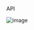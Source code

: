 API

![image](https://user-images.githubusercontent.com/110098940/235143866-110ea01b-0aaa-4f88-b9d3-504af03fae66.png)
